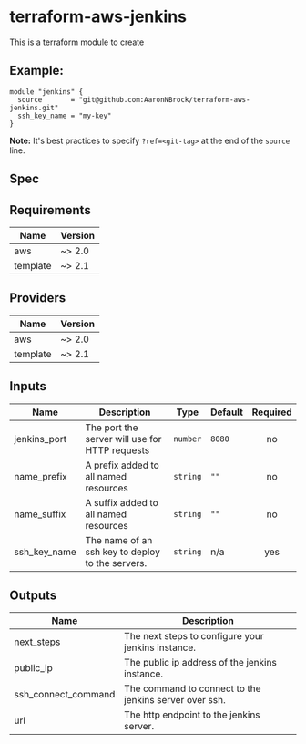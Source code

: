 # terraform-aws-jenkins

This is a terraform module to create

## Example:

```hcl
module "jenkins" {
  source       = "git@github.com:AaronNBrock/terraform-aws-jenkins.git"
  ssh_key_name = "my-key"
}
```

**Note:** It's best practices to specify `?ref=<git-tag>` at the end of the `source` line.

## Spec

## Requirements

| Name     | Version |
| -------- | ------- |
| aws      | ~> 2.0  |
| template | ~> 2.1  |

## Providers

| Name     | Version |
| -------- | ------- |
| aws      | ~> 2.0  |
| template | ~> 2.1  |

## Inputs

| Name         | Description                                      | Type     | Default | Required |
| ------------ | ------------------------------------------------ | -------- | ------- | :------: |
| jenkins_port | The port the server will use for HTTP requests   | `number` | `8080`  |    no    |
| name_prefix  | A prefix added to all named resources            | `string` | `""`    |    no    |
| name_suffix  | A suffix added to all named resources            | `string` | `""`    |    no    |
| ssh_key_name | The name of an ssh key to deploy to the servers. | `string` | n/a     |   yes    |

## Outputs

| Name                | Description                                            |
| ------------------- | ------------------------------------------------------ |
| next_steps          | The next steps to configure your jenkins instance.     |
| public_ip           | The public ip address of the jenkins instance.         |
| ssh_connect_command | The command to connect to the jenkins server over ssh. |
| url                 | The http endpoint to the jenkins server.               |
